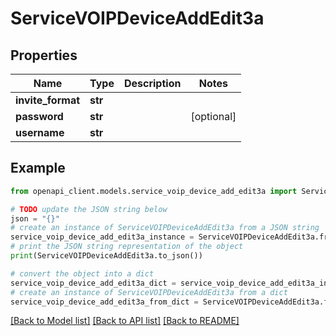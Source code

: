 # ServiceVOIPDeviceAddEdit3a


## Properties

Name | Type | Description | Notes
------------ | ------------- | ------------- | -------------
**invite_format** | **str** |  | 
**password** | **str** |  | [optional] 
**username** | **str** |  | 

## Example

```python
from openapi_client.models.service_voip_device_add_edit3a import ServiceVOIPDeviceAddEdit3a

# TODO update the JSON string below
json = "{}"
# create an instance of ServiceVOIPDeviceAddEdit3a from a JSON string
service_voip_device_add_edit3a_instance = ServiceVOIPDeviceAddEdit3a.from_json(json)
# print the JSON string representation of the object
print(ServiceVOIPDeviceAddEdit3a.to_json())

# convert the object into a dict
service_voip_device_add_edit3a_dict = service_voip_device_add_edit3a_instance.to_dict()
# create an instance of ServiceVOIPDeviceAddEdit3a from a dict
service_voip_device_add_edit3a_from_dict = ServiceVOIPDeviceAddEdit3a.from_dict(service_voip_device_add_edit3a_dict)
```
[[Back to Model list]](../README.md#documentation-for-models) [[Back to API list]](../README.md#documentation-for-api-endpoints) [[Back to README]](../README.md)


